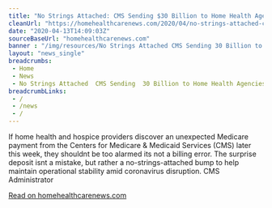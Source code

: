 ```yaml
--- 
title: "No Strings Attached: CMS Sending $30 Billion to Home Health Agencies, Other Medicare Providers"
cleanUrl: "https://homehealthcarenews.com/2020/04/no-strings-attached-cms-sending-30-billion-to-home-health-agencies-other-medicare-providers/?itm_source=parsely-api"
date: "2020-04-13T14:09:03Z"
sourceBaseUrl: "homehealthcarenews.com"
banner : "/img/resources/No Strings Attached CMS Sending 30 Billion to Home Health Agencies Other Medicare Providers.png"
layout: "news_single"
breadcrumbs:
 - Home
 - News
 - No Strings Attached  CMS Sending  30 Billion to Home Health Agencies  Other Medicare Providers
breadcrumbLinks:
 - / 
 - /news
 - / 
---
```

If home health and hospice providers discover an unexpected Medicare payment from the Centers for Medicare & Medicaid Services (CMS) later this week, they shouldnt be too alarmed its not a billing error. The surprise deposit isnt a mistake, but rather a no-strings-attached bump to help maintain operational stability amid coronavirus disruption. CMS Administrator  
  
[Read on homehealthcarenews.com](https://homehealthcarenews.com/2020/04/no-strings-attached-cms-sending-30-billion-to-home-health-agencies-other-medicare-providers/?itm_source=parsely-api)
